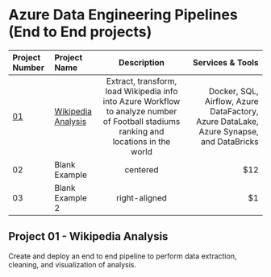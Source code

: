 # Azure Data Engineering Pipelines (End to End projects)

| Project Number                                                                                                                 | Project Name                                                                                                                                   |                                                              Description                                                              |                                                                       Services & Tools |
| :----------------------------------------------------------------------------------------------------------------------------- | :--------------------------------------------------------------------------------------------------------------------------------------------- | :-----------------------------------------------------------------------------------------------------------------------------------: | -------------------------------------------------------------------------------------: |
| [01](https://github.com/KevinGastelum/MyDataEngineering/tree/main/02._Azure_DataEngineeringProjects/01_Wikipedia_ETL_Pipeline) | [Wikipedia Analysis](https://github.com/KevinGastelum/MyDataEngineering/tree/main/02._Azure_DataEngineeringProjects/01_Wikipedia_ETL_Pipeline) | Extract, transform, load Wikipedia info into Azure Workflow to analyze number of Football stadiums ranking and locations in the world | Docker, SQL, Airflow, Azure DataFactory, Azure DataLake, Azure Synapse, and DataBricks |
| 02                                                                                                                             | Blank Example                                                                                                                                  |                                                               centered                                                                |                                                                                    $12 |
| 03                                                                                                                             | Blank Example 2                                                                                                                                |                                                             right-aligned                                                             |                                                                                     $1 |

## Project 01 - Wikipedia Analysis

Create and deploy an end to end pipeline to perform data extraction, cleaning, and visualization of analysis.

